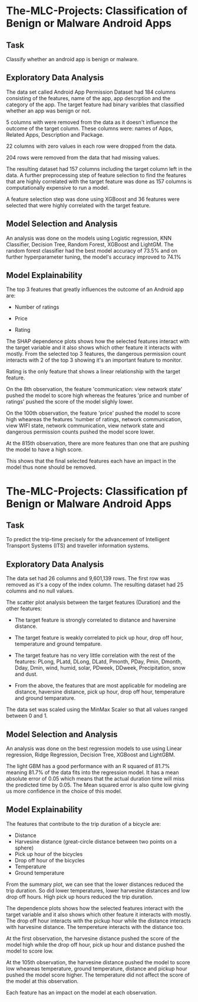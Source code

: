 # The-MLC-Projects: Classification of Benign or Malware Android Apps


## Task
Classify whether an android app is benign or malware.


## Exploratory Data Analysis
The data set called Android App Permission Dataset had 184 columns consisting of the features, name of the app, app descrption and the category of the app. The target feature had binary varibles that classified whether an app was benign or not.

5 columns with were removed from the data as it doesn't influence the outcome of the target column. These columns were:  names of Apps, Related Apps, Description and Package.

22 columns with zero values in each row were dropped from the data.

204 rows were removed from the data that had missing values.

The resulting dataset had 157 columns including the target column left in the data. A further preprocessing step of feature selection to find the features that are highly correlated with the target feature was done as 157 columns is computationally expensive to run a model.

A feature selection step was done using XGBoost and 36 features were selected that were highly correlated with the target feature.


## Model Selection and Analysis
An analysis was done on the models using Logistic regression, KNN Classifier, Decision Tree, Random Forest, XGBoost and LightGM. The random forest classifier had the best model accuracy of 73.5% and on further hyperparameter tuning, the model's accuracy improved to 74.1%


## Model Explainability
The top 3 features that greatly influences the outcome of an Android app are: 

- Number of ratings

- Price

- Rating

The SHAP dependence plots shows how the selected features interact with the target variable and it also shows which other feature it interacts with mostly. From the selected top 3 features, the dangerous permission count interacts with 2 of the top 3 showing it's an important feature to monitor.

Rating is the only feature that shows a linear relationship with the target feature.

On the 8th observation, the feature 'communication: view network state' pushed the model to score high whereas the features 'price and number of ratings' pushed the score of the model slighly lower.

On the 100th observation, the feature 'price' pushed the model to score high wheareas the features 'number of ratings, network communication, view WIFI state, network communication, view network state and dangerous permission counts pushed the model score lower.

At the 815th observation, there are more features than one that are pushing the model to have a high score.

This shows that the final selected features each have an impact in the model thus none should be removed.



# The-MLC-Projects: Classification pf Benign or Malware Android Apps


## Task
To predict the trip-time precisely for the advancement of Intelligent Transport Systems (ITS) and traveller information systems. 


## Exploratory Data Analysis
The data set had 26 columns and 9,601,139 rows. The first row was removed as it's a copy of the index column. The resulting dataset had 25 columns and no null values.

The scatter plot analysis between the target features (Duration) and the other features:

- The target feature is strongly correlated to distance and haversine distance.

- The target feature is weakly correlated to pick up hour, drop off hour, temperature and ground tempature.

- The target feature has no very little correlation with the rest of the features: PLong, PLatd, DLong, DLatd, Pmonth, PDay, Pmin, Dmonth, Dday, Dmin, wind, humid, solar, PDweek, DDweek, Precipitation, snow and dust.

- From the above, the features that are most applicable for modeling are distance, haversine distance, pick up hour, drop off hour, temperature and ground temparature.

The data set was scaled using the MinMax Scaler so that all values ranged between 0 and 1.


## Model Selection and Analysis
An analysis was done on the best regression models to use using Linear regression, Ridge Regression, Decision Tree, XGBoost and LightGBM. 

The light GBM has a good performance with an R squared of 81.7% meaning 81.7% of the data fits into the regression model. It has a mean absolute error of 0.05 which means that the actual duration time will miss the predicted time by 0.05. The Mean squared error is also quite low giving us more confidence in the choice of this model.


## Model Explainability
The features that contribute to the trip duration of a bicycle are:

- Distance
- Harvesine distance (great-circle distance between two points on a sphere)
- Pick up hour of the bicycles
- Drop off hour of the bicycles
- Temperature
- Ground temperature

From the summary plot, we can see that the lower distances reduced the trip duration. So did lower temperatures, lower harvesine distances and low drop off hours. High pick up hours reduced the trip duration.

The dependence plots shows how the selected features interact with the target variable and it also shows which other feature it interacts with mostly. The drop off hour interacts with the pickup hour while the distance interacts with harvesine distance. The tempereture interacts with the distance too.

At the first observation, the harvesine distance pushed the score of the model high while the drop off hour, pick up hour and distance pushed the model to score low.

At the 105th observation, the harvesine distance pushed the model to score low wheareas temperature, ground temperature, distance and pickup hour pushed the model score higher. The temperature did not affect the score of the model at this observation.

Each feature has an impact on the model at each observation.


